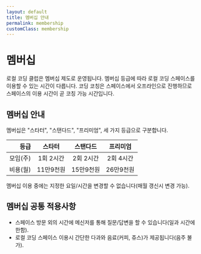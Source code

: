 ```yaml
---
layout: default
title: 멤버십 안내
permalink: membership
customClass: membership
---
```


# 멤버십

로컬 코딩 클럽은 멤버십 제도로 운영됩니다. 멤버십 등급에 따라 로컬 코딩 스페이스를 이용할 수 있는 시간이 다릅니다. 코딩 코칭은 스페이스에서 오프라인으로 진행하므로 스페이스의 이용 시간이 곧 코칭 가능 시간입니다.

## 멤버십 안내

멤버십은 "스타터", "스탠다드", "프리미엄", 세 가지 등급으로 구분합니다.

| 등급  | 스타터    | 스탠다드   | 프리미엄  |
|-----:|:-------:|:--------:|:-------:|
|모임(주)| 1회 2시간 | 2회 2시간 | 2회 4시간 |
|비용(월)| 11만9천원  |15만9천원  |26만9천원 |

멤버십 이용 중에는 지정한 요일/시간을 변경할 수 없습니다(매월 갱신시 변경 가능).

## 멤버십 공통 적용사항

- 스페이스 방문 외의 시간에 메신저를 통해 질문/답변을 할 수 있습니다(일과 시간에 한함).
- 로컬 코딩 스페이스 이용시 간단한 다과와 음료(커피, 쥬스)가 제공됩니다(음주 불가).
